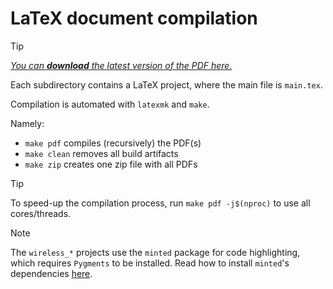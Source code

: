 # LaTeX document compilation

<!-- prettier-ignore -->
> [!TIP]
> [_You can **download** the latest version of the PDF here._][latest-pdf-url]

Each subdirectory contains a LaTeX project, where the main file is `main.tex`.

Compilation is automated with `latexmk` and `make`.

Namely:

- `make pdf` compiles (recursively) the PDF(s)
- `make clean` removes all build artifacts
- `make zip` creates one zip file with all PDFs

> [!TIP]
> To speed-up the compilation process, run
> `make pdf -j$(nproc)` to use all cores/threads.

> [!NOTE]
> The `wireless_*` projects use the `minted` package for code highlighting, which requires `Pygments` to be installed. Read how to install `minted`'s dependencies [here](https://texdoc.org/serve/minted.pdf/0).

[latest-pdf-url]: https://nightly.link/LELEC210X/LELEC210X/workflows/build_tex/main/tex-documents.zip

